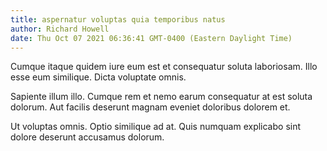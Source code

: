 ```yaml
---
title: aspernatur voluptas quia temporibus natus
author: Richard Howell
date: Thu Oct 07 2021 06:36:41 GMT-0400 (Eastern Daylight Time)
---
```

Cumque itaque quidem iure eum est et consequatur soluta laboriosam. Illo esse eum similique. Dicta voluptate omnis.

 Sapiente illum illo. Cumque rem et nemo earum consequatur at est soluta dolorum. Aut facilis deserunt magnam eveniet doloribus dolorem et.

 Ut voluptas omnis. Optio similique ad at. Quis numquam explicabo sint dolore deserunt accusamus dolorum.